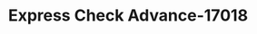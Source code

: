 ---
f_zip-code: 38801
f_state-code: MS
title: Express Check Advance-17018
f_phone: 662-840-9021
f_city-only: Tupelo
f_address: 2306 West Main Street Tupelo
f_location-unique-id: '17018'
slug: express-check-advance-17018
updated-on: '2024-05-30T13:46:58.046Z'
created-on: '2024-05-30T13:36:59.803Z'
published-on: '2024-05-30T13:54:32.469Z'
f_city-state: cms/city/tupelo-ms.md
f_company: cms/company/express-check-advance.md
f_state: cms/state/mississippi.md
layout: '[payday-loan].html'
tags: payday-loan
---